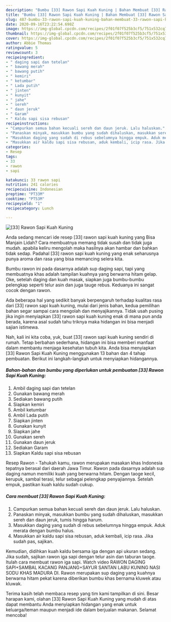 ```yaml
---
description: "Bumbu [33] Rawon Sapi Kuah Kuning | Bahan Membuat [33] Rawon Sapi Kuah Kuning Yang Enak Dan Mudah"
title: "Bumbu [33] Rawon Sapi Kuah Kuning | Bahan Membuat [33] Rawon Sapi Kuah Kuning Yang Enak Dan Mudah"
slug: 487-bumbu-33-rawon-sapi-kuah-kuning-bahan-membuat-33-rawon-sapi-kuah-kuning-yang-enak-dan-mudah
date: 2020-09-16T23:22:54.698Z
image: https://img-global.cpcdn.com/recipes/2f01f07f525b3cf5/751x532cq70/33-rawon-sapi-kuah-kuning-foto-resep-utama.jpg
thumbnail: https://img-global.cpcdn.com/recipes/2f01f07f525b3cf5/751x532cq70/33-rawon-sapi-kuah-kuning-foto-resep-utama.jpg
cover: https://img-global.cpcdn.com/recipes/2f01f07f525b3cf5/751x532cq70/33-rawon-sapi-kuah-kuning-foto-resep-utama.jpg
author: Abbie Thomas
ratingvalue: 5
reviewcount: 3
recipeingredient:
- " daging sapi dan tetelan"
- " bawang merah"
- " bawang putih"
- " kemiri"
- " ketumbar"
- " Lada putih"
- " jinten"
- " kunyit"
- " jahe"
- " sereh"
- " daun jeruk"
- " Garam"
- " Kaldu sapi sisa rebusan"
recipeinstructions:
- "Campurkan semua bahan kecuali sereh dan daun jeruk. Lalu haluskan."
- "Panaskan minyak, masukkan bumbu yang sudah dihaluskan, masukkan sereh dan daun jeruk, tumis hingga harum."
- "Masukkan daging yang sudah di rebus sebelumnya hingga empuk. Aduk merata dengan bumbu halus."
- "Masukkan air kaldu sapi sisa rebusan, aduk kembali, icip rasa. Jika sudah pas, sajikan."
categories:
- Resep
tags:
- 33
- rawon
- sapi

katakunci: 33 rawon sapi 
nutrition: 241 calories
recipecuisine: Indonesian
preptime: "PT33M"
cooktime: "PT53M"
recipeyield: "1"
recipecategory: Lunch

---
```



![[33] Rawon Sapi Kuah Kuning](https://img-global.cpcdn.com/recipes/2f01f07f525b3cf5/751x532cq70/33-rawon-sapi-kuah-kuning-foto-resep-utama.jpg)

Anda sedang mencari ide resep [33] rawon sapi kuah kuning yang Bisa Manjain Lidah? Cara membuatnya memang tidak susah dan tidak juga mudah. apabila keliru mengolah maka hasilnya akan hambar dan bahkan tidak sedap. Padahal [33] rawon sapi kuah kuning yang enak seharusnya punya aroma dan rasa yang bisa memancing selera kita.

Bumbu rawon ini pada dasarnya adalah sup daging sapi, tapi yang membuatnya khas adalah tampilan kuahnya yang berwarna hitam gelap. Oke, setelah daging dan kuah masak, siapkan juga bumbu-bumbu pelengkap seperti telur asin dan juga tauge rebus. Keduanya ini sangat cocok dengan rawon.

Ada beberapa hal yang sedikit banyak berpengaruh terhadap kualitas rasa dari [33] rawon sapi kuah kuning, mulai dari jenis bahan, kedua pemilihan bahan segar sampai cara mengolah dan menyajikannya. Tidak usah pusing jika ingin menyiapkan [33] rawon sapi kuah kuning enak di mana pun anda berada, karena asal sudah tahu triknya maka hidangan ini bisa menjadi sajian istimewa.


Nah, kali ini kita coba, yuk, buat [33] rawon sapi kuah kuning sendiri di rumah. Tetap berbahan sederhana, hidangan ini bisa memberi manfaat dalam membantu menjaga kesehatan tubuh kita. Anda bisa menyiapkan [33] Rawon Sapi Kuah Kuning menggunakan 13 bahan dan 4 tahap pembuatan. Berikut ini langkah-langkah untuk menyiapkan hidangannya.

<!--inarticleads1-->

##### Bahan-bahan dan bumbu yang diperlukan untuk pembuatan [33] Rawon Sapi Kuah Kuning:

1. Ambil  daging sapi dan tetelan
1. Gunakan  bawang merah
1. Sediakan  bawang putih
1. Siapkan  kemiri
1. Ambil  ketumbar
1. Ambil  Lada putih
1. Siapkan  jinten
1. Gunakan  kunyit
1. Siapkan  jahe
1. Gunakan  sereh
1. Gunakan  daun jeruk
1. Sediakan  Garam
1. Siapkan  Kaldu sapi sisa rebusan


Resep Rawon - Tahukah kamu, rawon merupakan masakan khas Indonesia tepatnya berasal dari daerah Jawa Timur. Rawon pada dasarnya adalah sup daging namun memiliki kuah yang berwarna hitam. Dengan taoge kecil, kerupuk, sambal terasi, telur sebagai pelengkap penyajiannya. Setelah empuk, pastikan kuah kaldu sudah cukup. 

<!--inarticleads2-->

##### Cara membuat [33] Rawon Sapi Kuah Kuning:

1. Campurkan semua bahan kecuali sereh dan daun jeruk. Lalu haluskan.
1. Panaskan minyak, masukkan bumbu yang sudah dihaluskan, masukkan sereh dan daun jeruk, tumis hingga harum.
1. Masukkan daging yang sudah di rebus sebelumnya hingga empuk. Aduk merata dengan bumbu halus.
1. Masukkan air kaldu sapi sisa rebusan, aduk kembali, icip rasa. Jika sudah pas, sajikan.


Kemudian, didihkan kuah kaldu bersama iga dengan api ukuran sedang. Jika sudah, sajikan rawon iga sapi dengan telur asin dan taburan taoge. Itulah cara membuat rawon iga sapi. Watch video RAWON DAGING SAPI+SAMBAL KACANG PANJANG+SAYUR SANTAN LABU KUNING NASI SODU KHAS MADURA DI. Rawon merupakan sup daging yang kuahnya berwarna hitam pekat karena diberikan bumbu khas bernama kluwek atau kluwak. 

Terima kasih telah membaca resep yang tim kami tampilkan di sini. Besar harapan kami, olahan [33] Rawon Sapi Kuah Kuning yang mudah di atas dapat membantu Anda menyiapkan hidangan yang enak untuk keluarga/teman maupun menjadi ide dalam berjualan makanan. Selamat mencoba!
